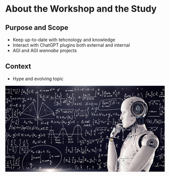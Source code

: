 # About the Workshop and the Study

## Purpose and Scope
- Keep up-to-date with tehcnology and knowledge
- Interact with ChatGPT plugins both external and internal
- AGI and AGI *wannabe* projects

## Context
- Hype and evolving topic


[![AGI thinking AI](../images/history/thinkingai.jpeg)](https://www.unite.ai/artificial-general-intelligence-agi/)